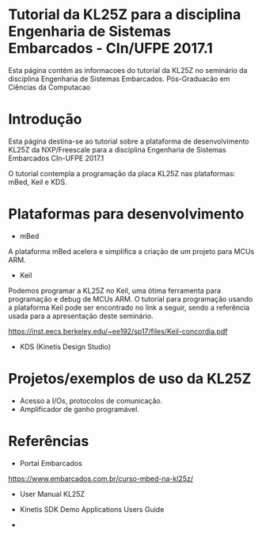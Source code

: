 # Tutorial da KL25Z para a disciplina Engenharia de Sistemas Embarcados - CIn/UFPE 2017.1

 Esta página contém as informacoes do tutorial da KL25Z no seminário da disciplina Engenharia de Sistemas Embarcados.
 Pós-Graduacão em Ciências da Computacao
 
 # Introdução
 
Esta página destina-se ao tutorial sobre a plataforma de desenvolvimento KL25Z da NXP/Freescale para a disciplina
Engenharia de Sistemas Embarcados CIn-UFPE 2017.1 

O tutorial contempla a programação da placa KL25Z nas plataformas: mBed, Keil e KDS.

 # Plataformas para desenvolvimento
 
 - mBed
 
 A plataforma mBed acelera e simplifica a criação de um projeto para MCUs ARM. 
 
 - Keil
 
 Podemos programar a KL25Z no Keil, uma ótima ferramenta para programação e debug de MCUs ARM. O tutorial para programação usando a plataforma Keil pode ser encontrado no link a seguir, sendo a referência usada para a apresentação deste seminário.
 
 https://inst.eecs.berkeley.edu/~ee192/sp17/files/Keil-concordia.pdf
 
 - KDS (Kinetis Design Studio)
 
 # Projetos/exemplos de uso da KL25Z
 
 - Acesso a I/Os, protocolos de comunicação.
 - Amplificador de ganho programável.
 
 
 # Referências 

- Portal Embarcados

https://www.embarcados.com.br/curso-mbed-na-kl25z/

- User Manual KL25Z

- Kinetis SDK Demo Applications Users Guide

- 
